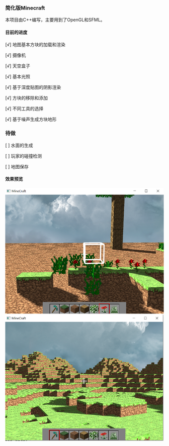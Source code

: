 ### 简化版Minecraft



本项目由C++编写，主要用到了OpenGL和SFML。

#### 目前的进度

[√] 地图基本方块的加载和渲染

[√] 摄像机

[√] 天空盒子

[√] 基本光照

[√] 基于深度贴图的阴影渲染

[√] 方块的移除和添加

[√] 不同工具的选择

[√] 基于噪声生成方块地形

### 待做
[ ] 水面的生成

[ ] 玩家的碰撞检测

[ ] 地图保存

#### 效果预览

![Demo](https://github.com/SliverySky/Simplified-Minecraft/blob/master/figures/demo.png)
![Demo](https://github.com/SliverySky/Simplified-Minecraft/blob/master/figures/demo2.png)


